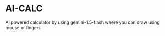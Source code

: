 # AI-CALC
Ai powered calculator by using gemini-1.5-flash where you can draw using mouse or fingers
